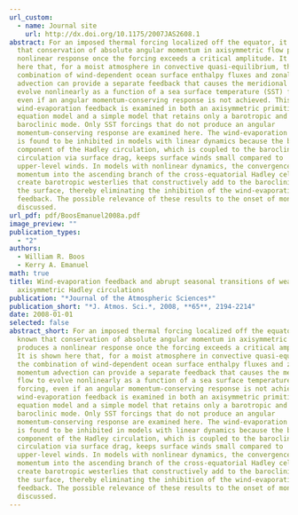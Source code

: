 ```yaml
---
url_custom:
  - name: Journal site
    url: http://dx.doi.org/10.1175/2007JAS2608.1
abstract: For an imposed thermal forcing localized off the equator, it is known
  that conservation of absolute angular momentum in axisymmetric flow produces a
  nonlinear response once the forcing exceeds a critical amplitude. It is shown
  here that, for a moist atmosphere in convective quasi-equilibrium, the
  combination of wind-dependent ocean surface enthalpy fluxes and zonal momentum
  advection can provide a separate feedback that causes the meridional flow to
  evolve nonlinearly as a function of a sea surface temperature (SST) forcing,
  even if an angular momentum-conserving response is not achieved. This
  wind-evaporation feedback is examined in both an axisymmetric primitive
  equation model and a simple model that retains only a barotropic and single
  baroclinic mode. Only SST forcings that do not produce an angular
  momentum-conserving response are examined here. The wind-evaporation feedback
  is found to be inhibited in models with linear dynamics because the barotropic
  component of the Hadley circulation, which is coupled to the baroclinic
  circulation via surface drag, keeps surface winds small compared to
  upper-level winds. In models with nonlinear dynamics, the convergence of zonal
  momentum into the ascending branch of the cross-equatorial Hadley cell can
  create barotropic westerlies that constructively add to the baroclinic wind at
  the surface, thereby eliminating the inhibition of the wind-evaporation
  feedback. The possible relevance of these results to the onset of monsoons is
  discussed.
url_pdf: pdf/BoosEmanuel2008a.pdf
image_preview: ""
publication_types:
  - "2"
authors:
  - William R. Boos
  - Kerry A. Emanuel
math: true
title: Wind-evaporation feedback and abrupt seasonal transitions of weak,
  axisymmetric Hadley circulations
publication: "*Journal of the Atmospheric Sciences*"
publication_short: "*J. Atmos. Sci.*, 2008, **65**, 2194-2214"
date: 2008-01-01
selected: false
abstract_short: For an imposed thermal forcing localized off the equator, it is
  known that conservation of absolute angular momentum in axisymmetric flow
  produces a nonlinear response once the forcing exceeds a critical amplitude.
  It is shown here that, for a moist atmosphere in convective quasi-equilibrium,
  the combination of wind-dependent ocean surface enthalpy fluxes and zonal
  momentum advection can provide a separate feedback that causes the meridional
  flow to evolve nonlinearly as a function of a sea surface temperature (SST)
  forcing, even if an angular momentum-conserving response is not achieved. This
  wind-evaporation feedback is examined in both an axisymmetric primitive
  equation model and a simple model that retains only a barotropic and single
  baroclinic mode. Only SST forcings that do not produce an angular
  momentum-conserving response are examined here. The wind-evaporation feedback
  is found to be inhibited in models with linear dynamics because the barotropic
  component of the Hadley circulation, which is coupled to the baroclinic
  circulation via surface drag, keeps surface winds small compared to
  upper-level winds. In models with nonlinear dynamics, the convergence of zonal
  momentum into the ascending branch of the cross-equatorial Hadley cell can
  create barotropic westerlies that constructively add to the baroclinic wind at
  the surface, thereby eliminating the inhibition of the wind-evaporation
  feedback. The possible relevance of these results to the onset of monsoons is
  discussed.
---
```

